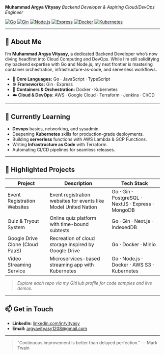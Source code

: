 **Muhammad Argya Vityasy**
*Backend Developer & Aspiring Cloud/DevOps Engineer*

[![Go](https://img.shields.io/badge/Go-00ADD8?logo=go)](https://golang.org/) [![Gin](https://img.shields.io/badge/Gin-000000?logo=gin)](https://github.com/gin-gonic/gin) [![Node.js](https://img.shields.io/badge/Node.js-339933?logo=node.js)](https://nodejs.org/) [![Express](https://img.shields.io/badge/Express.js-000000?logo=express)](https://expressjs.com/) [![Docker](https://img.shields.io/badge/Docker-2496ED?logo=docker)](https://www.docker.com/) [![Kubernetes](https://img.shields.io/badge/Kubernetes-326CE5?logo=kubernetes)](https://kubernetes.io/)

---

## 🔭 About Me

I’m **Muhammad Argya Vityasy**, a dedicated Backend Developer who’s now diving headfirst into Cloud Computing and DevOps. While I’m still solidifying my backend expertise with Go and Node.js, my next frontier is mastering container orchestration, infrastructure-as-code, and serverless workflows.

* 🔧 **Core Languages:** Go · JavaScript · TypeScript
* ⚙️ **Frameworks:** Gin · Express
* 🐳 **Containers & Orchestration:** Docker · Kubernetes
* ☁️ **Cloud & DevOps:** AWS · Google Cloud · Terraform · Jenkins · CI/CD

---

## 🌱 Currently Learning

* **Devops** basics, networking, and sysadmin.
* Deepening **Kubernetes** skills for production-grade deployments.
* Building **serverless** functions with AWS Lambda & GCP Functions.
* Writing **Infrastructure as Code** with Terraform.
* Automating CI/CD pipelines for seamless releases.

---

## 📂 Highlighted Projects

| Project                         | Description                                          | Tech Stack                                          |
| ------------------------------- | ---------------------------------------------------- | --------------------------------------------------- |
| Event Registration Websites     | Event registration websites for events like Model United Nation     | Go · Gin · PostgreSQL · NextJS · Express · MongoDB  |
| Quiz & Tryout System            | Online quiz platform with time-bound subtests        | Go · Gin · Next.js · IndexedDB                      |
| Google Drive Clone (Cloud PaaS) | Recreation of cloud storage inspired by Google Drive | Go · Docker · Minio                                 |
| Video Streaming Service         | Microservices-based streaming app with Kubernetes    | Go · Node.js · Docker · AWS S3 · Kubernetes         |

> *Explore each repo via my GitHub profile for code samples and live demos.*

---

## 📫 Get in Touch

* **LinkedIn:** [linkedin.com/in/vityasy](https://www.linkedin.com/in/vityasy)
* **Email:** [argyavityasy1208@gmail.com](mailto:argyavityasy1208@gmail.com)

---

> “Continuous improvement is better than delayed perfection.”
> — Mark Twain
